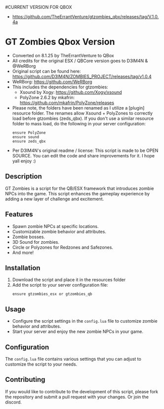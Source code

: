 #CURRENT VERSION FOR QBOX
- https://github.com/TheErrantVenture/gtzombies_qbx/releases/tag/V.1.0.4a

# GT Zombies Qbox Version
- Converted on 8.1.25 by TheErrantVenture to QBox
- All credits for the original ESX / QBCore version goes to D3IM4N & @WeRBorg
- Original script can be found here: https://github.com/D3IM4N/ZOMBIES_PROJECT/releases/tag/v1.0.4
- WeRBorg: https://github.com/WeRBorg
- This includes the dependencies for gtzombies:
  - Xsound by Xogy: https://github.com/Xogy/xsound
  - PolyZone 2.6.2 by mkafrin: https://github.com/mkafrin/PolyZone/releases
- Please note, the folders have been renamed as I utilize a [plugin] resource folder.  The renames allow Xsound + PolyZones to correctly load before gtzombies (zeds_qbx).  If you don't use a similar resource folder to mass load, do the following in your server configuration:
   ```
   ensure PolyZone
   ensure sound
   ensure zeds_qbx
   ```
- Per D3IM4N's original readme / license: This script is made to be OPEN SOURCE. You can edit the code and share improvements for it. I hope yall enjoy :)

## Description
GT Zombies is a script for the QB/ESX framework that introduces zombie NPCs into the game. This script enhances the gameplay experience by adding a new layer of challenge and excitement.

## Features
- Spawn zombie NPCs at specific locations.
- Customizable zombie behavior and attributes.
- Zombie bosses.
- 3D Sound for zombies.
- Circle or Polyzones for Redzones and Safezones.
- And more!

## Installation
1. Download the script and place it in the resources folder
2. Add the script to your server configuration file:
   ```
   ensure gtzombies_esx or gtzombies_qb
   ```

## Usage
- Configure the script settings in the `config.lua` file to customize zombie behavior and attributes.
- Start your server and enjoy the new zombie NPCs in your game.

## Configuration
The `config.lua` file contains various settings that you can adjust to customize the script to your needs.

## Contributing
If you would like to contribute to the development of this script, please fork the repository and submit a pull request with your changes. Or join the discord.
